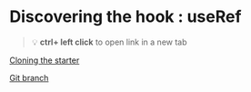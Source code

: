 # Discovering the hook : useRef 


> :bulb: **ctrl+ left click** to open link in a new tab 

[Cloning the starter](https://raw.githubusercontent.com/codiku/ressources/master/clone_useRef_starter_command.txt)

[Git branch](https://github.com/codiku/react-native-advanced-concepts/tree/004-EN-use-ref)
